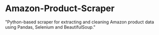# Amazon-Product-Scraper
"Python-based scraper for extracting and cleaning Amazon product data using Pandas, Selenium and BeautifulSoup."
